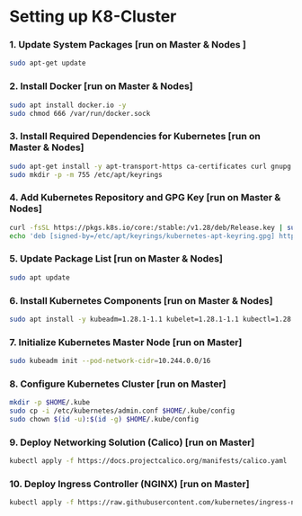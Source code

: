#  Setting up K8-Cluster

### 1. Update System Packages [run on Master & Nodes ]

```bash
sudo apt-get update
```

### 2. Install Docker [run on Master & Nodes]

```bash
sudo apt install docker.io -y
sudo chmod 666 /var/run/docker.sock
```

### 3. Install Required Dependencies for Kubernetes [run on Master & Nodes]

```bash
sudo apt-get install -y apt-transport-https ca-certificates curl gnupg
sudo mkdir -p -m 755 /etc/apt/keyrings
```

### 4. Add Kubernetes Repository and GPG Key [run on Master & Nodes]

```bash
curl -fsSL https://pkgs.k8s.io/core:/stable:/v1.28/deb/Release.key | sudo gpg --dearmor -o /etc/apt/keyrings/kubernetes-apt-keyring.gpg
echo 'deb [signed-by=/etc/apt/keyrings/kubernetes-apt-keyring.gpg] https://pkgs.k8s.io/core:/stable:/v1.28/deb/ /' | sudo tee /etc/apt/sources.list.d/kubernetes.list
```

### 5. Update Package List [run on Master & Nodes]

```bash
sudo apt update
```

### 6. Install Kubernetes Components [run on Master & Nodes]

```bash
sudo apt install -y kubeadm=1.28.1-1.1 kubelet=1.28.1-1.1 kubectl=1.28.1-1.1
```

### 7. Initialize Kubernetes Master Node [run on Master]

```bash
sudo kubeadm init --pod-network-cidr=10.244.0.0/16
```

### 8. Configure Kubernetes Cluster [run on Master]

```bash
mkdir -p $HOME/.kube
sudo cp -i /etc/kubernetes/admin.conf $HOME/.kube/config
sudo chown $(id -u):$(id -g) $HOME/.kube/config
```

### 9. Deploy Networking Solution (Calico) [run on Master]

```bash
kubectl apply -f https://docs.projectcalico.org/manifests/calico.yaml
```

### 10. Deploy Ingress Controller (NGINX) [run on Master]

```bash
kubectl apply -f https://raw.githubusercontent.com/kubernetes/ingress-nginx/controller-v0.49.0/deploy/static/provider/baremetal/deploy.yaml
```
